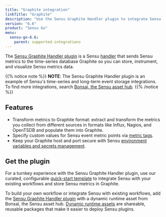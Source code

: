 ```yaml
---
title: "Graphite integration"
linkTitle: "Graphite"
description: "Use the Sensu Graphite Handler plugin to integrate Sensu with your existing Graphite workflows. Read about the features of Sensu's Graphite integration and learn how to get the plugin."
version: "6.6"
product: "Sensu Go"
menu: 
  sensu-go-6.6:
    parent: supported-integrations
---
```


The [Sensu Graphite Handler plugin][2] is a Sensu [handler][1] that sends Sensu metrics to the time-series database Graphite so you can store, instrument, and visualize Sensu metrics data.

{{% notice note %}}
**NOTE**: The Sensu Graphite Handler plugin is an example of Sensu's time-series and long-term event storage integrations.
To find more integrations, search [Bonsai, the Sensu asset hub](https://bonsai.sensu.io/).
{{% /notice %}}

## Features

- Transform metrics to Graphite format: extract and transform the metrics you collect from different sources in formats like Influx, Nagios, and OpenTSDB and populate them into Graphite.
- Specify custom values for Sensu event metric points via [metric tags][4].
- Keep your Graphite host and port secure with Sensu [environment variables and secrets management][6].

## Get the plugin

For a turnkey experience with the Sensu Graphite Handler plugin, use our curated, configurable [quick-start template][5] to integrate Sensu with your existing workflows and store Sensu metrics in Graphite.

To build your own workflow or integrate Sensu with existing workflows, add the [Sensu Graphite Handler plugin][2] with a dynamic runtime asset from Bonsai, the Sensu asset hub.
[Dynamic runtime assets][3] are shareable, reusable packages that make it easier to deploy Sensu plugins.


[1]: ../../../observability-pipeline/observe-process/handlers/
[2]: https://bonsai.sensu.io/assets/sensu/sensu-go-graphite-handler
[3]: ../../assets/
[4]: ../../../observability-pipeline/observe-schedule/checks/#output-metric-tags
[5]: https://github.com/sensu/catalog/blob/main/pipelines/metric-storage/graphite.yaml
[6]: ../../../operations/manage-secrets/
